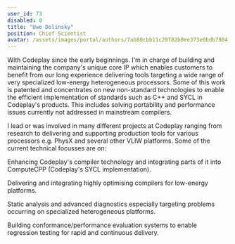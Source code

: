 ```yaml
---
user_id: 73
disabled: 0
title: "Uwe Dolinsky"
position: Chief Scientist
avatar: /assets/images/portal/authors/7ab80cbb11c29782b0ee373e0bdb7984.png
---
```

With Codeplay since the early beginnings. I'm in charge of building and maintaining the company's unique core IP which enables customers to benefit from our long experience delivering tools targeting a wide range of very specialized low-energy heterogeneous processors. Some of this work is patented and concentrates on new non-standard technologies to enable the efficient implementation of standards such as C++ and SYCL in Codeplay's products. This includes solving portability and performance issues currently not addressed in mainstream compilers.

I lead or was involved in many different projects at Codeplay ranging from research to delivering and supporting production tools for various processors e.g. PhysX and several other VLIW platforms. Some of the current technical focusses are on:

Enhancing Codeplay's compiler technology and integrating parts of it into ComputeCPP (Codeplay's SYCL implementation).

Delivering and integrating highly optimising compilers for low-energy platforms.

Static analysis and advanced diagnostics especially targeting problems occurring on specialized heterogeneous platforms.

Building conformance/performance evaluation systems to enable regression testing for rapid and continuous delivery.

